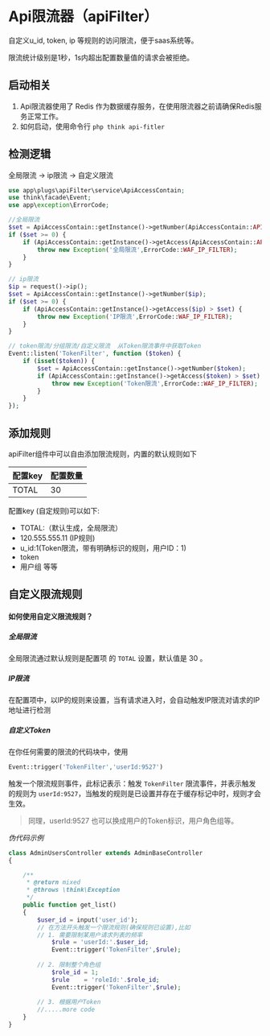 # Api限流器（apiFilter）

自定义u_id, token, ip 等规则的访问限流，便于saas系统等。

限流统计级别是1秒，1s内超出配置数量值的请求会被拒绝。

## 启动相关

1. Api限流器使用了 Redis 作为数据缓存服务，在使用限流器之前请确保Redis服务正常工作。
2. 如何启动，使用命令行 `php think api-fitler`

## 检测逻辑

全局限流 -> ip限流 -> 自定义限流

```php
use app\plugs\apiFilter\service\ApiAccessContain;
use think\facade\Event;
use app\exception\ErrorCode;

//全局限流
$set = ApiAccessContain::getInstance()->getNumber(ApiAccessContain::API_FILTER_TOTAL);
if ($set >= 0) {
    if (ApiAccessContain::getInstance()->getAccess(ApiAccessContain::API_FILTER_TOTAL) > $set) {
        throw new Exception('全局限流',ErrorCode::WAF_IP_FILTER);
    }
}

// ip限流
$ip = request()->ip();
$set = ApiAccessContain::getInstance()->getNumber($ip);
if ($set >= 0) {
    if (ApiAccessContain::getInstance()->getAccess($ip) > $set) {
        throw new Exception('IP限流',ErrorCode::WAF_IP_FILTER);
    }
}

// token限流/分组限流/自定义限流  从Token限流事件中获取Token
Event::listen('TokenFilter', function ($token) {
    if (isset($token)) {
        $set = ApiAccessContain::getInstance()->getNumber($token);
        if (ApiAccessContain::getInstance()->getAccess($token) > $set) {
            throw new Exception('Token限流',ErrorCode::WAF_IP_FILTER);
        }
    }
});
```

## 添加规则

apiFilter组件中可以自由添加限流规则，内置的默认规则如下

| 配置key | 配置数量 |
| :------ | :------- |
| TOTAL   | 30       |

配置key (自定规则)可以如下:

- TOTAL:（默认生成，全局限流）
- 120.555.555.11 (IP规则)
- u_id:1(Token限流，带有明确标识的规则，用户ID：1)
- token
- 用户组
等等
## 自定义限流规则

#### 如何使用自定义限流规则？

##### 全局限流

全局限流通过默认规则是配置项 的 `TOTAL` 设置，默认值是 30 。

##### IP限流

在配置项中，以IP的规则来设置，当有请求进入时，会自动触发IP限流对请求的IP地址进行检测

##### 自定义Token

在你任何需要的限流的代码块中，使用 

```php
Event::trigger('TokenFilter','userId:9527')
```

触发一个限流规则事件，此标记表示：触发 `TokenFilter` 限流事件，并表示触发的规则为 `userId:9527`，当触发的规则是已设置并存在于缓存标记中时，规则才会生效。



> 同理，userId:9527 也可以换成用户的Token标识，用户角色组等。



*伪代码示例*

```php
class AdminUsersController extends AdminBaseController
{

    /**
     * @return mixed
     * @throws \think\Exception
     */
    public function get_list()
    {	
        $user_id = input('user_id');
        // 在方法开头触发一个限流规则(确保规则已设置),比如
        // 1. 需要限制某用户请求列表的频率
            $rule = 'userId:'.$user_id;
            Event::trigger('TokenFilter',$rule);
        
        // 2. 限制整个角色组
        	$role_id = 1;
        	$rule    = 'roleId:'.$role_id;
        	Event::trigger('TokenFilter',$rule);
        
        // 3. 根据用户Token
		//.....more code
    }
}
```

